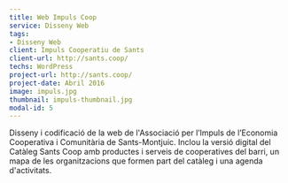 ```yaml
---
title: Web Impuls Coop
service: Disseny Web
tags:
- Disseny Web
client: Impuls Cooperatiu de Sants
client-url: http://sants.coop/
techs: WordPress
project-url: http://sants.coop/
project-date: Abril 2016
image: impuls.jpg
thumbnail: impuls-thumbnail.jpg
modal-id: 5
---
```

Disseny i codificació de la web de l'Associació per l’Impuls de l’Economia Cooperativa i Comunitària de Sants-Montjuic. Inclou la versió digital del Catàleg Sants Coop amb productes i serveis de cooperatives del barri, un mapa de les organitzacions que formen part del catàleg i una agenda d'activitats.
